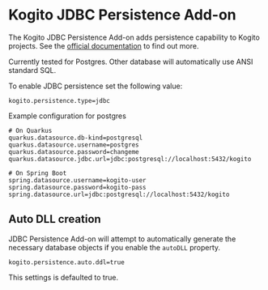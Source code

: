 # Kogito JDBC Persistence Add-on

The Kogito JDBC Persistence Add-on adds persistence capability to Kogito projects. See the [official documentation](https://docs.jboss.org/kogito/release/latest/html_single/#con-persistence_kogito-developing-process-services) to find out more.

Currently tested for Postgres. Other database will automatically use ANSI standard SQL.

To enable JDBC persistence set the following value:
```
kogito.persistence.type=jdbc
```

Example configuration for postgres
```
# On Quarkus
quarkus.datasource.db-kind=postgresql
quarkus.datasource.username=postgres
quarkus.datasource.password=changeme
quarkus.datasource.jdbc.url=jdbc:postgresql://localhost:5432/kogito

# On Spring Boot
spring.datasource.username=kogito-user
spring.datasource.password=kogito-pass
spring.datasource.url=jdbc:postgresql://localhost:5432/kogito
```

## Auto DLL creation
JDBC Persistence Add-on will attempt to automatically generate the necessary database objects if you enable the `autoDLL` property.
```
kogito.persistence.auto.ddl=true
```
This settings is defaulted to true.
